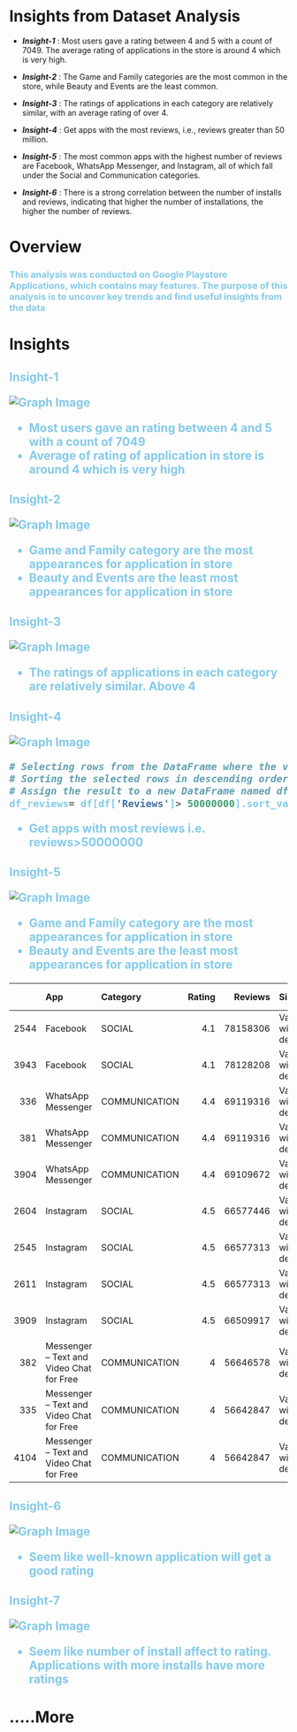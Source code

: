 # Insights from Dataset Analysis

   - ***Insight-1*** : Most users gave a rating between 4 and 5 with a count of 7049. The average rating of applications
in the store is around 4 which is very high.

   - ***Insight-2*** : The Game and Family categories are the most common in the store, while Beauty and Events are
the least common.

   - ***Insight-3*** : The ratings of applications in each category are relatively similar, with an average rating of over 4.

   - ***Insight-4*** : Get apps with the most reviews, i.e., reviews greater than 50 million.

   - ***Insight-5*** : The most common apps with the highest number of reviews are Facebook, WhatsApp Messenger,
and Instagram, all of which fall under the Social and Communication categories.

   - ***Insight-6*** : There is a strong correlation between the number of installs and reviews, indicating that higher the number of installations, the higher the number of reviews.

# Overview

<h3 style="color:#84cae8">
This analysis was conducted on Google Playstore Applications, which contains may features. The purpose of this analysis is to uncover key trends and find useful insights from the data </h3>


# Insights

<h2 style="color:#84cae8"> Insight-1

![Graph Image](/Google_Play_Store_Apps/PLOTS/plot1.png)

<ul>
<li>Most users gave an rating between 4 and 5 with a count of 7049</li>
<li>Average of rating of application in store is around 4 which is very high</li>
</ul>
</h2>





<h2 style="color:#84cae8"> Insight-2

![Graph Image](/Google_Play_Store_Apps/PLOTS/plot2.png)

<ul>
<li>Game and Family category are the most appearances for application in store</li>
<li>Beauty and Events are the least most appearances for application in store</li>
</ul>
</h2>







<h2 style="color:#84cae8"> Insight-3

![Graph Image](/Google_Play_Store_Apps/PLOTS/plot3.png)

<ul>
<li>The ratings of applications in each category are relatively similar. Above 4</li>

</ul>
</h2>




<h2 style="color:#84cae8"> Insight-4

![Graph Image](/Google_Play_Store_Apps/PLOTS/plot4.png)

```python
# Selecting rows from the DataFrame where the value in the 'Reviews' column is greater than 50000000.
# Sorting the selected rows in descending order based on the value in the 'Reviews' column.
# Assign the result to a new DataFrame named df_reviews
df_reviews= df[df['Reviews']> 50000000].sort_values(by=["Reviews"], ascending=False)

```

<ul>

<li>Get apps with most reviews   i.e. reviews>50000000</li>

</ul>
</h2>




<h2 style="color:#84cae8"> Insight-5

![Graph Image](/Google_Play_Store_Apps/PLOTS/plot5.png)

<ul>
<li>Game and Family category are the most appearances for application in store</li>
<li>Beauty and Events are the least most appearances for application in store</li>
</ul>
</h2>


|      | App                                      | Category      |   Rating |   Reviews | Size               | Installs       | Type   |   Price | Content Rating   | Genres        | Last Updated   | Current Ver        | Android Ver        |
|-----:|:-----------------------------------------|:--------------|---------:|----------:|:-------------------|:---------------|:-------|--------:|:-----------------|:--------------|:---------------|:-------------------|:-------------------|
| 2544 | Facebook                                 | SOCIAL        |      4.1 |  78158306 | Varies with device | 1,000,000,000+ | Free   |       0 | Teen             | Social        | August 3, 2018 | Varies with device | Varies with device |
| 3943 | Facebook                                 | SOCIAL        |      4.1 |  78128208 | Varies with device | 1,000,000,000+ | Free   |       0 | Teen             | Social        | August 3, 2018 | Varies with device | Varies with device |
|  336 | WhatsApp Messenger                       | COMMUNICATION |      4.4 |  69119316 | Varies with device | 1,000,000,000+ | Free   |       0 | Everyone         | Communication | August 3, 2018 | Varies with device | Varies with device |
|  381 | WhatsApp Messenger                       | COMMUNICATION |      4.4 |  69119316 | Varies with device | 1,000,000,000+ | Free   |       0 | Everyone         | Communication | August 3, 2018 | Varies with device | Varies with device |
| 3904 | WhatsApp Messenger                       | COMMUNICATION |      4.4 |  69109672 | Varies with device | 1,000,000,000+ | Free   |       0 | Everyone         | Communication | August 3, 2018 | Varies with device | Varies with device |
| 2604 | Instagram                                | SOCIAL        |      4.5 |  66577446 | Varies with device | 1,000,000,000+ | Free   |       0 | Teen             | Social        | July 31, 2018  | Varies with device | Varies with device |
| 2545 | Instagram                                | SOCIAL        |      4.5 |  66577313 | Varies with device | 1,000,000,000+ | Free   |       0 | Teen             | Social        | July 31, 2018  | Varies with device | Varies with device |
| 2611 | Instagram                                | SOCIAL        |      4.5 |  66577313 | Varies with device | 1,000,000,000+ | Free   |       0 | Teen             | Social        | July 31, 2018  | Varies with device | Varies with device |
| 3909 | Instagram                                | SOCIAL        |      4.5 |  66509917 | Varies with device | 1,000,000,000+ | Free   |       0 | Teen             | Social        | July 31, 2018  | Varies with device | Varies with device |
|  382 | Messenger – Text and Video Chat for Free | COMMUNICATION |      4   |  56646578 | Varies with device | 1,000,000,000+ | Free   |       0 | Everyone         | Communication | August 1, 2018 | Varies with device | Varies with device |
|  335 | Messenger – Text and Video Chat for Free | COMMUNICATION |      4   |  56642847 | Varies with device | 1,000,000,000+ | Free   |       0 | Everyone         | Communication | August 1, 2018 | Varies with device | Varies with device |
| 4104 | Messenger – Text and Video Chat for Free | COMMUNICATION |      4   |  56642847 | Varies with device | 1,000,000,000+ | Free   |       0 | Everyone         | Communication | August 1, 2018 | Varies with device | Varies with device |








<h2 style="color:#84cae8"> Insight-6

![Graph Image](/Google_Play_Store_Apps/PLOTS/plot6.png)

<ul>
<li>Seem like well-known application will get a good rating</li>

</ul>
</h2>






<h2 style="color:#84cae8"> Insight-7

![Graph Image](/Google_Play_Store_Apps/PLOTS/plot7.png)

<ul>
<li>Seem like number of install affect to rating.  Applications with more installs have more ratings </li>

</ul>
</h2>









# .....More